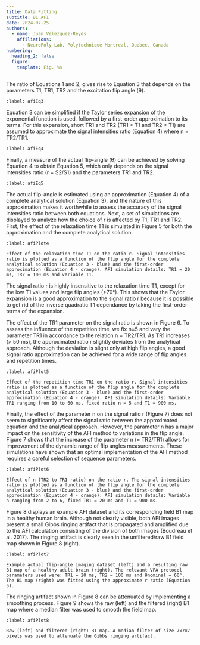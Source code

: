 ```yaml
---
title: Data Fitting
subtitle: B1 AFI
date: 2024-07-25
authors:
  - name: Juan Velezquez-Reyes
    affiliations:
      - NeuroPoly Lab, Polytechnique Montreal, Quebec, Canada
numbering:
  heading_2: false
  figure:
    template: Fig. %s
---
```


The ratio of Equations 1 and 2, gives rise to Equation 3 that depends on the parameters T1, TR1, TR2 and the excitation flip angle (θ).

```{figure} img/equation3.png
:label: afiEq3
```

Equation 3 can be simplified if the Taylor series expansion of the exponential function is used, followed by a first-order approximation to its terms. For this expansion, short TR1 and TR2 (TR1 < T1 and TR2 < T1) are assumed to approximate the signal intensities ratio (Equation 4) where n = TR2/TR1.

```{figure} img/equation4.png
:label: afiEq4
```

Finally, a measure of the actual flip-angle (θ) can be achieved by solving Equation 4 to obtain Equation 5, which only depends on the signal intensities ratio (r = S2/S1) and the parameters TR1 and TR2.

```{figure} img/equation5.png
:label: afiEq5
```
The actual flip-angle is estimated using an approximation (Equation 4) of a complete analytical solution (Equation 3), and the nature of this approximation makes it worthwhile to assess the accuracy of the signal intensities ratio between both equations. Next, a set of simulations are displayed to analyze how the choice of r is affected by T1, TR1 and TR2. First, the effect of the relaxation time T1 is simulated in Figure 5 for both the approximation and the complete analytical solution.

```{figure} #afiFig4cell
:label: afiPlot4

Effect of the relaxation time T1 on the ratio r. Signal intensities ratio is plotted as a function of the flip angle for the complete analytical solution (Equation 3 - blue) and the first-order approximation (Equation 4 - orange). AFI simulation details: TR1 = 20 ms, TR2 = 100 ms and variable T1.
```

The signal ratio r is highly insensitive to the relaxation time T1, except for the low T1 values and large flip angles (>70°). This shows that the Taylor expansion is a good approximation to the signal ratio r because it is possible to get rid of the inverse quadratic T1 dependance by taking the first-order terms of the expansion.

The effect of the TR1 parameter on the signal ratio is shown in Figure 6. To assess the influence of the repetition time, we fix n=5 and vary the parameter TR1 in accordance to the relation n = TR2/TR1. As TR1 increases (> 50 ms), the approximated ratio r slightly deviates from the analytical approach. Although the deviation is slight only at high flip angles, a good signal ratio approximation can be achieved for a wide range of flip angles and repetition times.

```{figure} #afiFig5cell
:label: afiPlot5

Effect of the repetition time TR1 on the ratio r. Signal intensities ratio is plotted as a function of the flip angle for the complete analytical solution (Equation 3 - blue) and the first-order approximation (Equation 4 - orange). AFI simulation details: Variable TR1 ranging from 10 to 60 ms, fixed ratio n = 5 and T1 = 900 ms.
```

Finally, the effect of the parameter n on the signal ratio r (Figure 7) does not seem to significantly affect the signal ratio between the approximated equation and the analytical approach. However, the parameter n has a major impact on the sensitivity of the AFI method to variations in the flip angle. Figure 7 shows that the increase of the parameter n (= TR2/TR1) allows for improvement of the dynamic range of flip angles measurements. These simulations have shown that an optimal implementation of the AFI method requires a careful selection of sequence parameters.

```{figure} #afiFig6cell
:label: afiPlot6

Effect of n (TR2 to TR1 ratio) on the ratio r. The signal intensities ratio is plotted as a function of the flip angle for the complete analytical solution (Equation 3 - blue) and the first-order approximation (Equation 4 - orange). AFI simulation details: Variable n ranging from 2 to 6, fixed TR1 = 20 ms and T1 = 900 ms.
```

Figure 8 displays an example AFI dataset and its corresponding field B1 map in a healthy human brain. Although not clearly visible, both AFI images present a small Gibbs ringing artifact that is propagated and amplified due to the AFI calculation consisting of the division of both images (Boudreau et al. 2017). The ringing artifact is clearly seen in the unfiltered/raw B1 field map shown in Figure 8 (right).

```{figure} #afiFig7cell
:label: afiPlot7

Example actual flip-angle imaging dataset (left) and a resulting raw B1 map of a healthy adult brain (right). The relevant VFA protocol parameters used were: TR1 = 20 ms, TR2 = 100 ms and θnominal = 60°. The B1 map (right) was fitted using the approximate r ratio (Equation 5).
```

The ringing artifact shown in Figure 8 can be attenuated by implementing a smoothing process. Figure 9 shows the raw (left) and the filtered (right) B1 map where a median filter was used to smooth the field map.

```{figure} #afiFig8cell
:label: afiPlot8

Raw (left) and filtered (right) B1 map. A median filter of size 7x7x7 pixels was used to attenuate the Gibbs ringing artifact.
```


